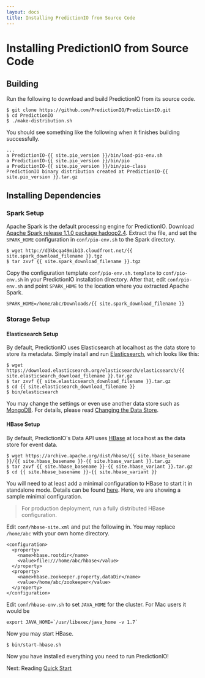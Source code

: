 ```yaml
---
layout: docs
title: Installing PredictionIO from Source Code
---
```


# Installing PredictionIO from Source Code

## Building

Run the following to download and build PredictionIO from its source code.

```
$ git clone https://github.com/PredictionIO/PredictionIO.git
$ cd PredictionIO
$ ./make-distribution.sh
```

You should see something like the following when it finishes building
successfully.

```
...
a PredictionIO-{{ site.pio_version }}/bin/load-pio-env.sh
a PredictionIO-{{ site.pio_version }}/bin/pio
a PredictionIO-{{ site.pio_version }}/bin/pio-class
PredictionIO binary distribution created at PredictionIO-{{ site.pio_version }}.tar.gz
```


## Installing Dependencies

### Spark Setup

Apache Spark is the default processing engine for PredictionIO. Download [Apache
Spark release 1.1.0 package hadoop2.4](http://spark.apache.org/downloads.html).
Extract the file, and set the `SPARK_HOME` configuration in `conf/pio-env.sh` to
the Spark directory.

```
$ wget http://d3kbcqa49mib13.cloudfront.net/{{ site.spark_download_filename }}.tgz
$ tar zxvf {{ site.spark_download_filename }}.tgz
```

Copy the configuration template `conf/pio-env.sh.template` to `conf/pio-env.sh`
in your PredictionIO installation directory. After that, edit `conf/pio-env.sh`
and point `SPARK_HOME` to the location where you extracted Apache Spark.

```
SPARK_HOME=/home/abc/Downloads/{{ site.spark_download_filename }}
```

### Storage Setup

#### Elasticsearch Setup

By default, PredictionIO uses Elasticsearch at localhost as the data store to
store its metadata. Simply install and run
[Elasticsearch](http://www.elasticsearch.org/), which looks like this:

```
$ wget https://download.elasticsearch.org/elasticsearch/elasticsearch/{{ site.elasticsearch_download_filename }}.tar.gz
$ tar zxvf {{ site.elasticsearch_download_filename }}.tar.gz
$ cd {{ site.elasticsearch_download_filename }}
$ bin/elasticsearch
```

You may change the settings or even use another data store such as
[MongoDB](http://www.mongodb.org/). For details, please read [Changing the Data
Store](config-datastore.html).

#### <a name="hbase"></a>HBase Setup

By default, PredictionIO's Data API uses [HBase](http://hbase.apache.org/) at localhost as the data store
for event data.

```
$ wget https://archive.apache.org/dist/hbase/{{ site.hbase_basename }}/{{ site.hbase_basename }}-{{ site.hbase_variant }}.tar.gz
$ tar zxvf {{ site.hbase_basename }}-{{ site.hbase_variant }}.tar.gz
$ cd {{ site.hbase_basename }}-{{ site.hbase_variant }}
```

You will need to at least add a minimal configuration to HBase to start it in
standalone mode. Details can be found
[here](http://hbase.apache.org/book/quickstart.html). Here, we are showing a
sample minimal configuration.

> For production deployment, run a fully distributed HBase configuration.

Edit `conf/hbase-site.xml` and put the following in. You may replace `/home/abc`
with your own home directory.

```
<configuration>
  <property>
    <name>hbase.rootdir</name>
    <value>file:///home/abc/hbase</value>
  </property>
  <property>
    <name>hbase.zookeeper.property.dataDir</name>
    <value>/home/abc/zookeeper</value>
  </property>
</configuration>
```

Edit `conf/hbase-env.sh` to set `JAVA_HOME` for the cluster. For Mac users it would be

```
export JAVA_HOME=`/usr/libexec/java_home -v 1.7`
```

Now you may start HBase.

```
$ bin/start-hbase.sh
```

Now you have installed everything you need to run PredictionIO!

Next: Reading [Quick Start](/tutorials/engines/quickstart.html)
